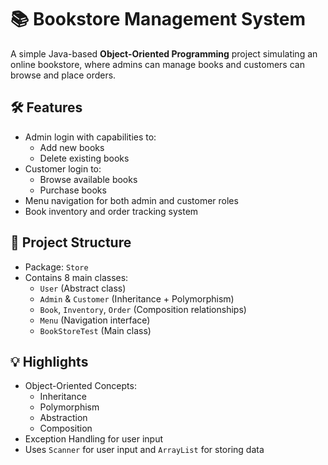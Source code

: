 # 📚 Bookstore Management System

A simple Java-based **Object-Oriented Programming** project simulating an online bookstore, where admins can manage books and customers can browse and place orders.

## 🛠️ Features
- Admin login with capabilities to:
  - Add new books
  - Delete existing books
- Customer login to:
  - Browse available books
  - Purchase books
- Menu navigation for both admin and customer roles
- Book inventory and order tracking system

## 🧱 Project Structure
- Package: `Store`
- Contains 8 main classes:
  - `User` (Abstract class)
  - `Admin` & `Customer` (Inheritance + Polymorphism)
  - `Book`, `Inventory`, `Order` (Composition relationships)
  - `Menu` (Navigation interface)
  - `BookStoreTest` (Main class)

## 💡 Highlights
- Object-Oriented Concepts:
  - Inheritance
  - Polymorphism
  - Abstraction
  - Composition
- Exception Handling for user input
- Uses `Scanner` for user input and `ArrayList` for storing data